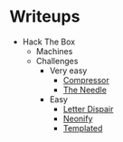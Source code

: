# Writeups

- Hack The Box
  - Machines
  - Challenges
    - Very easy
      - [Compressor](hackthebox/challenges/compressor.html)
      - [The Needle](hackthebox/challenges/the-needle.txt)
    - Easy
      - [Letter Dispair](hackthebox/challenges/letter-dispair.html)
      - [Neonify](hackthebox/challenges/neonify.txt)
      - [Templated](hackthebox/challenges/templated.txt)
